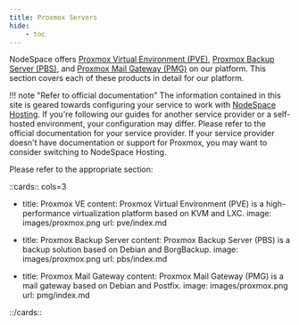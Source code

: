 ```yaml
---
title: Proxmox Servers
hide:
    - toc
---
```


NodeSpace offers [Proxmox Virtual Environment (PVE)](https://www.nodespace.com/servers/proxmox/), [Proxmox Backup Server (PBS)](https://www.nodespace.com/servers/proxmox/#backup), and [Proxmox Mail Gateway (PMG)](https://www.nodespace.com/servers/proxmox/#mail) on our platform. This section covers each of these products in detail for our platform.

!!! note "Refer to official documentation"
    The information contained in this site is geared towards configuring your service to work with [NodeSpace Hosting](https://www.nodespace.com). If you're following our guides for another service provider or a self-hosted environment, your configuration may differ. Please refer to the official documentation for your service provider. If your service provider doesn't have documentation or support for Proxmox, you may want to consider switching to NodeSpace Hosting.

Please refer to the appropriate section:

::cards:: cols=3

- title: Proxmox VE
  content: Proxmox Virtual Environment (PVE) is a high-performance virtualization platform based on KVM and LXC.
  image: images/proxmox.png
  url: pve/index.md

- title: Proxmox Backup Server
  content: Proxmox Backup Server (PBS) is a backup solution based on Debian and BorgBackup.
  image: images/proxmox.png
  url: pbs/index.md

- title: Proxmox Mail Gateway
  content: Proxmox Mail Gateway (PMG) is a mail gateway based on Debian and Postfix.
  image: images/proxmox.png
  url: pmg/index.md

::/cards::
